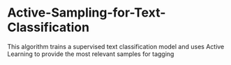 # Active-Sampling-for-Text-Classification
This algorithm trains a supervised text classification model and uses Active Learning to provide the most relevant samples for tagging
